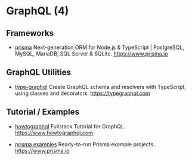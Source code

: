 # GraphQL (4)

## Frameworks

- [prisma](https://github.com/prisma/prisma)
  Next-generation ORM for Node.js & TypeScript | PostgreSQL, MySQL, MariaDB, SQL Server & SQLite. <https://www.prisma.io>

## GraphQL Utilities

- [type-graphql](https://github.com/MichalLytek/type-graphql)
  Create GraphQL schema and resolvers with TypeScript, using classes and decorators. <https://typegraphql.com>

## Tutorial / Examples

- [howtographql](https://github.com/howtographql/howtographql)
  Fullstack Tutorial for GraphQL. <https://www.howtographql.com>

- [prisma examples](https://github.com/prisma/prisma-examples)
  Ready-to-run Prisma example projects. <https://www.prisma.io>
